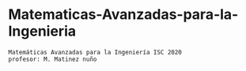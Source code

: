 # Matematicas-Avanzadas-para-la-Ingenieria
    Matemáticas Avanzadas para la Ingeniería ISC 2020 
    profesor: M. Matinez nuño
